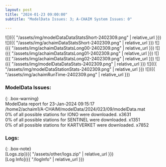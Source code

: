 ```yaml
---
layout: post
title: "2024-01-23 09:00:00"
subtitle: "ModelData Issues: 3; A-CHAIM System Issues: 0"

---
```


![]({{ "/assets/img/modelDataDataStatsShort-2402309.png" | relative_url }})
![]({{ "/assets/img/achaimDataStatsShort-2402309.png" | relative_url }})
![]({{ "/assets/img/achaimDataStatsLong00-2402309.png" | relative_url }})
![]({{ "/assets/img/achaimDataStatsLong01-2402309.png" | relative_url }})
![]({{ "/assets/img/achaimDataStatsLong02-2402309.png" | relative_url }})
![]({{ "/assets/img/modelDataDataStats-2402309.png" | relative_url }})
![]({{ "/assets/img/modelDataStationStats-2402309.png" | relative_url }})
![]({{ "/assets/img/achaimRunTime-2402309.png" | relative_url }})


### ModelData Issues:  
  
{: .box-warning}  
 ModelData report for 23-Jan-2024 09:15:17   
 /home2/achaim1/A-CHAIM/modelData/2024/023/09/modelData.mat   
 0% of all possible stations for IONO were downloaded. x3631   
 0% of all possible stations for SENTINEL were downloaded. x1351   
 0% of all possible stations for KARTVERKET were downloaded. x7852   
  


### Logs:  
  
{: .box-note}  
[Logs.zip]({{ "/assets/other/logs.zip" | relative_url }})  
[Log Info]({{ "/logInfo" | relative_url }})  
